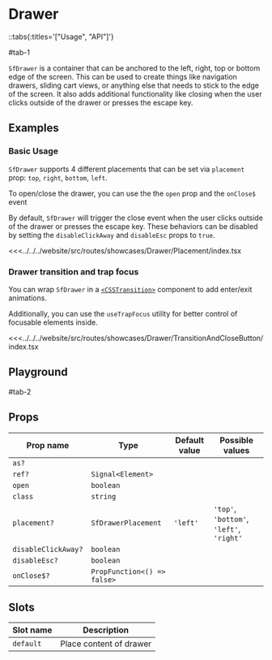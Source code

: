 # Drawer

::tabs{:titles='["Usage", "API"]'}

#tab-1

`SfDrawer` is a container that can be anchored to the left, right, top or bottom edge of the screen. This can be used to create things like navigation drawers, sliding cart views, or anything else that needs to stick to the edge of the screen. It also adds additional functionality like closing when the user clicks outside of the drawer or presses the escape key.

## Examples

### Basic Usage

`SfDrawer` supports 4 different placements that can be set via `placement` prop: `top`, `right`, `bottom`, `left`.

To open/close the drawer, you can use the the `open` prop and the `onClose$` event

By default, `SfDrawer` will trigger the close event when the user clicks outside of the drawer or presses the escape key. These behaviors can be disabled by setting the `disableClickAway` and `disableEsc` props to `true`.

<Showcase showcase-name="Drawer/Placement" style="min-height:400px">

<<<../../../website/src/routes/showcases/Drawer/Placement/index.tsx

</Showcase>

### Drawer transition and trap focus

You can wrap `SfDrawer` in a [`<CSSTransition>`](https://reactcommunity.org/react-transition-group/css-transition) component to add enter/exit animations.

Additionally, you can use the `useTrapFocus` utility for better control of focusable elements inside.

<Showcase showcase-name="Drawer/TransitionAndCloseButton" style="min-height: 400px;" no-scale>

<<<../../../website/src/routes/showcases/Drawer/TransitionAndCloseButton/index.tsx

</Showcase>

<!-- ## Accessibility notes

The component is providing keyboard accessibility with `@keydown.esc="onEscKeyDown"` and `onClickOutside` function which allows users to close the drawer by pressing the Escape key or click outside of the drawer. -->

## Playground

<Generate style="height: 600px"/>

#tab-2

## Props

| Prop name           | Type                        | Default value | Possible values                          |
| ------------------- | --------------------------- | ------------- | ---------------------------------------- |
| `as?`               |                             |               |                                          |
| `ref?`              | `Signal<Element>`           |               |                                          |
| `open`              | `boolean`                   |               |                                          |
| `class`             | `string`                    |               |                                          |
| `placement?`        | `SfDrawerPlacement`         | `'left'`      | `'top'`, `'bottom'`, `'left'`, `'right'` |
| `disableClickAway?` | `boolean`                   |               |                                          |
| `disableEsc?`       | `boolean`                   |               |                                          |
| `onClose$?`         | `PropFunction<() => false>` |               |                                          |

## Slots

| Slot name | Description             |
| --------- | ----------------------- |
| `default` | Place content of drawer |
